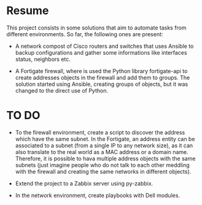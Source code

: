 # Resume

This project consists in some solutions that aim to automate tasks from different environments. So far, the following ones are present:

- A network compost of Cisco routers and switches that uses Ansible to backup configurations and gather some informations like interfaces status, neighbors etc.

- A Fortigate firewall, where is used the Python library fortigate-api to create addresses objects in the firewall and add them to groups. The solution started using Ansible, creating groups of objects, but it was changed to the direct use of Python.

# TO DO

- To the firewall environment, create a script to discover the address which have the same subnet. In the Fortigate, an address entity can be associated to a subnet (from a single IP to any network size), as it can also translate to the real world as a MAC address or a domain name. Therefore, it is possible to hava multiple address objects with the same subnets (just imagine people who do not talk to each other meddling with the firewall and creating the same networks in different objects).

- Extend the project to a Zabbix server using py-zabbix.

- In the network environment, create playbooks with Dell modules.
